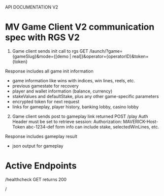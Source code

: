 API DOCUMENTATION V2

MV Game Client V2 communication spec with RGS V2
================================================

1. Game client sends init call to rgs
GET /launch/?game={gameSlug}&mode={[demo | real]}&operator={operatorID}&token={token}

Response includes all game init information
- game information like wins with indices, win lines, reels, etc.
- previous gamestate for recovery
- player and wallet information (balance, currency)
- stakeValues and defaultStake, plus any other game-specific parameters
- encrypted token for next request
- links for gameplay, player history, banking lobby, casino lobby


2. Game client sends post to gameplay link returned
POST /play
Auth Header must be set to retrieve session:
Authorization: MAVERICK-Host-Token abc-1234-def
form info can include stake, selectedWinLines, etc.

Response includes gameplay result
- json output for gameplay






Active Endpoints
================
/healthcheck GET
returns 200


/